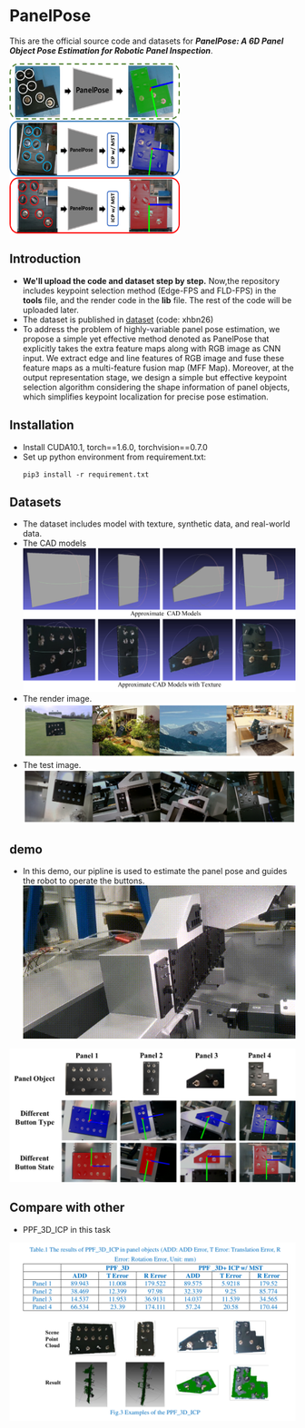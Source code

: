 # PanelPose
This are the official source code and datasets for ***PanelPose: A 6D Panel Object Pose Estimation for Robotic Panel Inspection***.  



<img src="image/first.png" width="300" height="300"/><br/>


## Introduction
- **We'll upload the code and dataset step by step.** Now,the repository includes keypoint selection method (Edge-FPS and FLD-FPS) in the **tools** file, and the render code in the **lib** file. The rest of the code will be uploaded later.
- The dataset is published in [dataset](https://cowtransfer.com/s/d198a5118fe34e) (code: xhbn26)
- To address the problem of highly-variable panel pose estimation, we propose a simple yet effective method denoted as PanelPose that explicitly takes the extra feature maps along with RGB image as CNN input. We extract edge and line features of RGB image and fuse these feature maps as a multi-feature fusion map (MFF Map). Moreover, at the output representation stage, we design a simple but effective keypoint selection algorithm considering the shape information of panel objects, which simplifies keypoint localization for precise pose estimation.

## Installation
- Install CUDA10.1, torch==1.6.0, torchvision==0.7.0
- Set up python environment from requirement.txt:
  ```shell
  pip3 install -r requirement.txt 
  ```

## Datasets
- The dataset includes model with texture, synthetic data, and real-world data.
- The CAD models
<img src="image/CAD.png"/><br/>
- The render image.
<img src="image/render.png"/><br/>
- The test image.
<img src="image/test.png"/><br/>


## demo
- In this demo, our pipline is used to estimate the panel pose and guides the robot to operate the buttons.
![image](image/demo.gif)

<img src="image/example_diff_tex.png"/><br/>


## Compare with other 
- PPF_3D_ICP in this task


<img src="image/ppf3d.png"/><br/>




